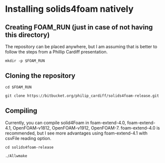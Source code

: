 # Installing solids4foam natively

## Creating FOAM_RUN (just in case of not having this directory)

The repository can be placed anywhere, but I am assuming that is better to follow the steps from a Phillip Cardiff presentation.

```
mkdir -p $FOAM_RUN
```

## Cloning the repository

```
cd $FOAM_RUN

git clone https://bitbucket.org/philip_cardiff/solids4foam-release.git
```

## Compiling

Currently, you can compile solid4Foam in foam-extend-4.0, foam-extend-4.1, OpenFOAM-v1812, OpenFOAM-v1912, OpenFOAM-7. foam-extend-4.0 is recommended, but I see more advantages using foam-extend-4.1 with csvFile reading option.

```
cd solids4foam-release

./Allwmake
```

